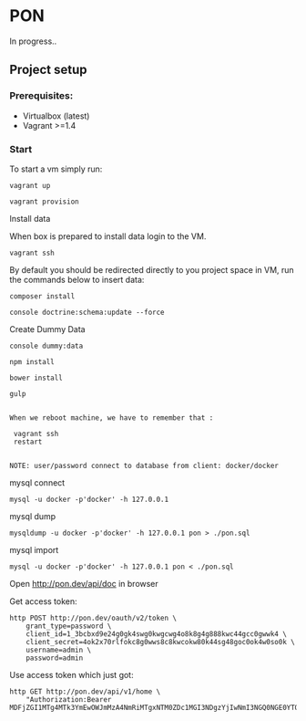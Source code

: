 # PON

In progress..

## Project setup

### Prerequisites:

* Virtualbox (latest)
* Vagrant >=1.4

### Start

To start a vm simply run:

```
vagrant up
```
```
vagrant provision
```

Install data

When box is prepared to install data login to the VM.

```
vagrant ssh
```

By default you should be redirected directly to you project space in VM,
 run the commands below to insert data:

```
composer install

```

```
console doctrine:schema:update --force

```

Create Dummy Data

```
console dummy:data
```

```
npm install

```

```
bower install

```

```
gulp

```

```

When we reboot machine, we have to remember that :

 vagrant ssh
 restart

```

```

NOTE: user/password connect to database from client: docker/docker

```
mysql connect
```
mysql -u docker -p'docker' -h 127.0.0.1

```

mysql dump

```
mysqldump -u docker -p'docker' -h 127.0.0.1 pon > ./pon.sql

```

mysql import

```
mysql -u docker -p'docker' -h 127.0.0.1 pon < ./pon.sql
```

Open http://pon.dev/api/doc in browser

Get access token:

```
http POST http://pon.dev/oauth/v2/token \
    grant_type=password \
    client_id=1_3bcbxd9e24g0gk4swg0kwgcwg4o8k8g4g888kwc44gcc0gwwk4 \
    client_secret=4ok2x70rlfokc8g0wws8c8kwcokw80k44sg48goc0ok4w0so0k \
    username=admin \
    password=admin
````

Use access token which just got:

```
http GET http://pon.dev/api/v1/home \
    "Authorization:Bearer MDFjZGI1MTg4MTk3YmEwOWJmMzA4NmRiMTgxNTM0ZDc1MGI3NDgzYjIwNmI3NGQ0NGE0YTQ5YTVhNmNlNDZhZQ"
```
